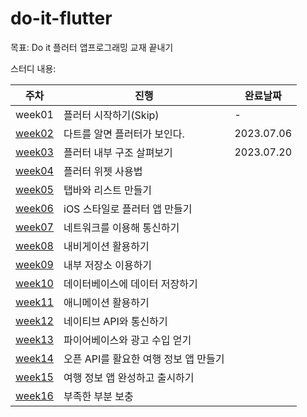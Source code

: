 # do-it-flutter

목표: Do it 플러터 앱프로그래밍 교재 끝내기

스터디 내용:

|주차|진행|완료날짜|
|---|---|-----|
|week01|플러터 시작하기(Skip)|-|
|[week02](/week02/)|다트를 알면 플러터가 보인다.|2023.07.06|
|[week03](/week03/)|플러터 내부 구조 살펴보기|2023.07.20|
|[week04](/week04/)|플러터 위젯 사용법||
|[week05](/week05/)|탭바와 리스트 만들기||
|[week06](/week06/)|iOS 스타일로 플러터 앱 만들기||
|[week07](/week07/)|네트워크를 이용해 통신하기||
|[week08](/week08/)|내비게이션 활용하기||
|[week09](/week09/)|내부 저장소 이용하기||
|[week10](/week10/)|데이터베이스에 데이터 저장하기||
|[week11](/week11/)|애니메이션 활용하기||
|[week12](/week12/)|네이티브 API와 통신하기||
|[week13](/week13/)|파이어베이스와 광고 수입 얻기||
|[week14](/week14/)|오픈 API를 활요한 여행 정보 앱 만들기||
|[week15](/week15/)|여행 정보 앱 완성하고 출시하기||
|[week16](/week16/)|부족한 부분 보충||
